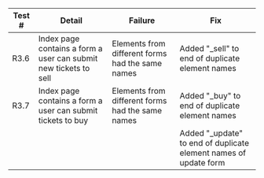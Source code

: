 | Test # 	| Detail                                                           	| Failure                                          	| Fix                                             	                |
|--------	|------------------------------------------------------------------	|--------------------------------------------------	|-------------------------------------------------------------------|
| R3.6   	| Index page contains a form a user can submit new tickets to sell 	| Elements from different forms had the same names 	| Added "_sell" to end of duplicate element names 	                |
| R3.7   	| Index page contains a form a user can submit tickets to buy      	| Elements from different forms had the same names 	| Added "_buy" to end of duplicate element names  	                |
|         	|                                                                  	|                                                	| Added "_update" to end of duplicate element names of update form 	|